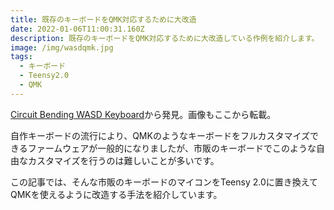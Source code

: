 ```yaml
---
title: 既存のキーボードをQMK対応するために大改造
date: 2022-01-06T11:00:31.160Z
description: 既存のキーボードをQMK対応するために大改造している作例を紹介します。
image: /img/wasdqmk.jpg
tags:
  - キーボード
  - Teensy2.0
  - QMK
---
```

[Circuit Bending WASD Keyboard](https://hackaday.io/project/171323-circuit-bending-wasd-keyboard)から発見。画像もここから転載。

自作キーボードの流行により、QMKのようなキーボードをフルカスタマイズできるファームウェアが一般的になりましたが、市販のキーボードでこのような自由なカスタマイズを行うのは難しいことが多いです。

この記事では、そんな市販のキーボードのマイコンをTeensy 2.0に置き換えてQMKを使えるように改造する手法を紹介しています。

